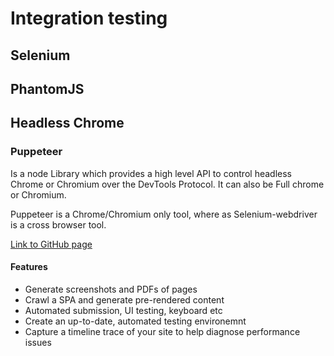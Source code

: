 #  Integration testing
## Selenium 
##  PhantomJS
##  Headless Chrome
### Puppeteer
Is a node Library which provides a high level API to control headless Chrome or Chromium over the DevTools Protocol. It can also be Full chrome or Chromium.

Puppeteer is a Chrome/Chromium only tool, where as Selenium-webdriver is a cross browser tool.

[Link to GitHub page](https://github.com/GoogleChrome/puppeteer)
 #### Features
 * Generate screenshots and PDFs of pages
 * Crawl a SPA and generate pre-rendered content
 * Automated submission, UI testing, keyboard etc
 * Create an up-to-date, automated testing environemnt
 * Capture a timeline trace of your site to help diagnose performance issues